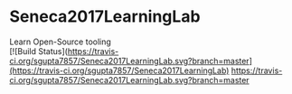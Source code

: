# Seneca2017LearningLab
Learn Open-Source tooling <br>
[![Build Status](https://travis-ci.org/sgupta7857/Seneca2017LearningLab.svg?branch=master](https://travis-ci.org/sgupta7857/Seneca2017LearningLab)
https://travis-ci.org/sgupta7857/Seneca2017LearningLab.svg?branch=master
